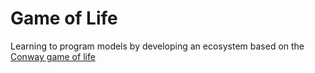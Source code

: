 # Game of Life
Learning to program models by developing an ecosystem based on the [Conway
game of life](https://en.wikipedia.org/wiki/Conway%27s_Game_of_Life)
